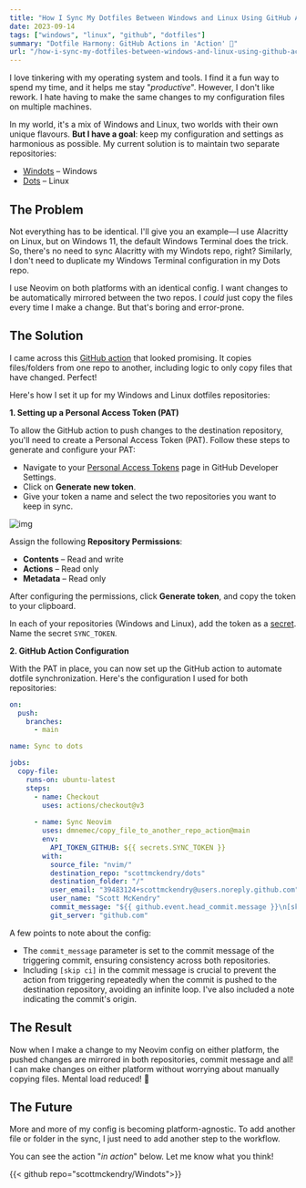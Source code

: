 ```yaml
---
title: "How I Sync My Dotfiles Between Windows and Linux Using GitHub Actions"
date: 2023-09-14
tags: ["windows", "linux", "github", "dotfiles"]
summary: "Dotfile Harmony: GitHub Actions in 'Action' 🚀"
url: "/how-i-sync-my-dotfiles-between-windows-and-linux-using-github-actions/"
---
```


I love tinkering with my operating system and tools. I find it a fun way to spend my time, and it helps me stay "_productive_". However, I don't like rework. I hate having to make the same changes to my configuration files on multiple machines.

In my world, it's a mix of Windows and Linux, two worlds with their own unique flavours. **But I have a goal**: keep my configuration and settings as harmonious as possible. My current solution is to maintain two separate repositories:

- [Windots](https://github.com/scottmckendry/windots?ref=scottmckendry.tech) – Windows
- [Dots](https://github.com/scottmckendry/dots?ref=scottmckendry.tech) – Linux

## The Problem

Not everything has to be identical. I'll give you an example—I use Alacritty on Linux, but on Windows 11, the default Windows Terminal does the trick. So, there's no need to sync Alacritty with my Windots repo, right? Similarly, I don't need to duplicate my Windows Terminal configuration in my Dots repo.

I use Neovim on both platforms with an identical config. I want changes to be automatically mirrored between the two repos. I _could_ just copy the files every time I make a change. But that's boring and error-prone.

## The Solution

I came across this [GitHub action](https://github.com/dmnemec/copy_file_to_another_repo_action?ref=scottmckendry.tech) that looked promising. It copies files/folders from one repo to another, including logic to only copy files that have changed. Perfect!

Here's how I set it up for my Windows and Linux dotfiles repositories:

**1. Setting up a Personal Access Token (PAT)**

To allow the GitHub action to push changes to the destination repository, you'll need to create a Personal Access Token (PAT). Follow these steps to generate and configure your PAT:

- Navigate to your [Personal Access Tokens](https://github.com/settings/tokens?type=beta&ref=scottmckendry.tech) page in GitHub Developer Settings.
- Click on **Generate new token**.
- Give your token a name and select the two repositories you want to keep in sync.

![img](/img/dotfile-sync/repos.webp)

Assign the following **Repository Permissions**:

- **Contents** – Read and write
- **Actions** – Read only
- **Metadata** – Read only

After configuring the permissions, click **Generate token**, and copy the token to your clipboard.

In each of your repositories (Windows and Linux), add the token as a [secret](https://docs.github.com/en/actions/security-guides/using-secrets-in-github-actions?ref=scottmckendry.tech#creating-secrets-for-a-repository). Name the secret `SYNC_TOKEN`.

**2. GitHub Action Configuration**

With the PAT in place, you can now set up the GitHub action to automate dotfile synchronization. Here's the configuration I used for both repositories:

```yaml
on:
  push:
    branches:
      - main

name: Sync to dots

jobs:
  copy-file:
    runs-on: ubuntu-latest
    steps:
      - name: Checkout
        uses: actions/checkout@v3
        
      - name: Sync Neovim
        uses: dmnemec/copy_file_to_another_repo_action@main
        env:
          API_TOKEN_GITHUB: ${{ secrets.SYNC_TOKEN }}
        with:
          source_file: "nvim/"
          destination_repo: "scottmckendry/dots"
          destination_folder: "/" 
          user_email: "39483124+scottmckendry@users.noreply.github.com"
          user_name: "Scott McKendry"
          commit_message: "${{ github.event.head_commit.message }}\n[skip ci]\nAutomated sync from scottmckendry/Windots"
          git_server: "github.com"
```

A few points to note about the config:

- The `commit_message` parameter is set to the commit message of the triggering commit, ensuring consistency across both repositories.
- Including `[skip ci]` in the commit message is crucial to prevent the action from triggering repeatedly when the commit is pushed to the destination repository, avoiding an infinite loop. I've also included a note indicating the commit's origin.

## The Result

Now when I make a change to my Neovim config on either platform, the pushed changes are mirrored in both repositories, commit message and all! I can make changes on either platform without worrying about manually copying files. Mental load reduced! 🚀

## The Future

More and more of my config is becoming platform-agnostic. To add another file or folder in the sync, I just need to add another step to the workflow.

You can see the action "_in action_" below. Let me know what you think!

{{< github repo="scottmckendry/Windots">}}

